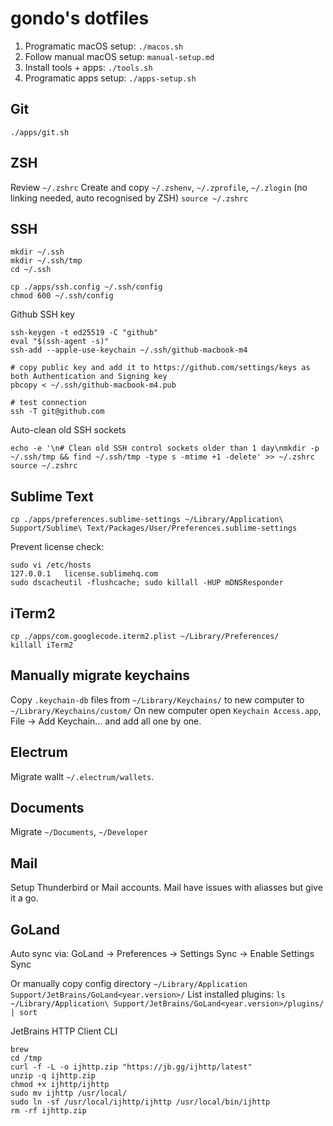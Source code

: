 # gondo's dotfiles

1. Programatic macOS setup: `./macos.sh`
2. Follow manual macOS setup: `manual-setup.md`
3. Install tools + apps: `./tools.sh`
4. Programatic apps setup: `./apps-setup.sh`


## Git
`./apps/git.sh`


## ZSH
Review `~/.zshrc`
Create and copy `~/.zshenv`, `~/.zprofile`, `~/.zlogin` (no linking needed, auto recognised by ZSH)
`source ~/.zshrc`


## SSH
```
mkdir ~/.ssh
mkdir ~/.ssh/tmp
cd ~/.ssh

cp ./apps/ssh.config ~/.ssh/config
chmod 600 ~/.ssh/config
```

Github SSH key
```
ssh-keygen -t ed25519 -C "github"
eval "$(ssh-agent -s)"
ssh-add --apple-use-keychain ~/.ssh/github-macbook-m4

# copy public key and add it to https://github.com/settings/keys as both Authentication and Signing key
pbcopy < ~/.ssh/github-macbook-m4.pub

# test connection
ssh -T git@github.com
```

Auto-clean old SSH sockets
```
echo -e '\n# Clean old SSH control sockets older than 1 day\nmkdir -p ~/.ssh/tmp && find ~/.ssh/tmp -type s -mtime +1 -delete' >> ~/.zshrc
source ~/.zshrc
```


## Sublime Text
```
cp ./apps/preferences.sublime-settings ~/Library/Application\ Support/Sublime\ Text/Packages/User/Preferences.sublime-settings
```

Prevent license check:
```
sudo vi /etc/hosts
127.0.0.1   license.sublimehq.com
sudo dscacheutil -flushcache; sudo killall -HUP mDNSResponder
```


## iTerm2
```
cp ./apps/com.googlecode.iterm2.plist ~/Library/Preferences/
killall iTerm2
```


## Manually migrate keychains
Copy `.keychain-db` files from `~/Library/Keychains/` to new computer to `~/Library/Keychains/custom/`
On new computer open `Keychain Access.app`, File → Add Keychain... and add all one by one.


## Electrum
Migrate wallt `~/.electrum/wallets`.


## Documents
Migrate `~/Documents`, `~/Developer`


## Mail
Setup Thunderbird or Mail accounts.
Mail have issues with aliasses but give it a go.


## GoLand
Auto sync via:
GoLand → Preferences → Settings Sync → Enable Settings Sync

Or manually copy config directory
`~/Library/Application Support/JetBrains/GoLand<year.version>/`
List installed plugins:
`ls ~/Library/Application\ Support/JetBrains/GoLand<year.version>/plugins/ | sort`

JetBrains HTTP Client CLI
```
brew 
cd /tmp
curl -f -L -o ijhttp.zip "https://jb.gg/ijhttp/latest"
unzip -q ijhttp.zip
chmod +x ijhttp/ijhttp
sudo mv ijhttp /usr/local/
sudo ln -sf /usr/local/ijhttp/ijhttp /usr/local/bin/ijhttp
rm -rf ijhttp.zip
```






